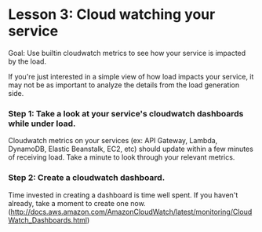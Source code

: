 # Lesson 3: Cloud watching your service
Goal: Use builtin cloudwatch metrics to see how your service is impacted by the load.

If you're just interested in a simple view of how load impacts your service, it may not be as important to analyze the details from the load generation side.

### Step 1: Take a look at your service's cloudwatch dashboards while under load.
Cloudwatch metrics on your services (ex: API Gateway, Lambda, DynamoDB, Elastic Beanstalk, EC2, etc) should update within a few minutes of receiving load.  Take a minute to look through your relevant metrics.

### Step 2: Create a cloudwatch dashboard.
Time invested in creating a dashboard is time well spent.  If you haven't already, take a moment to create one now. (http://docs.aws.amazon.com/AmazonCloudWatch/latest/monitoring/CloudWatch_Dashboards.html)
